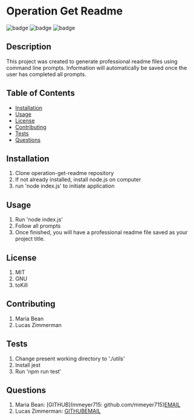 
  # Operation Get Readme

  ![badge](https://img.shields.io/badge/license-MIT-blueviolet)
  ![badge](https://img.shields.io/badge/license-GNU-blueviolet)
  ![badge](https://img.shields.io/badge/license-toKill-blueviolet)
  
  
  ## Description
  This project was created to generate professional readme files using command line prompts. Information will automatically be saved once the user has completed all prompts.

  ## Table of Contents

  * [Installation](#installation)
  * [Usage](#usage)
  * [License](#license)
  * [Contributing](#contributing)
  * [Tests](#tests)
  * [Questions](#questions)
  
  ## Installation
  1. Clone operation-get-readme repository
  2. If not already installed, install node.js on computer
  3. run 'node index.js' to initiate application
  

  ## Usage
  1. Run 'node index.js'
  2. Follow all prompts
  3. Once finished, you will have a professional readme file saved as your project title.
  

  ## License
  1. MIT
  2. GNU
  3. toKill
  

  ## Contributing
  1. Maria Bean
  2. Lucas Zimmerman
  

  ## Tests
  1. Change present working directory to './utils'
  2. Install jest
  3. Run 'npm run test'
  
  
  ## Questions
  1. Maria Bean: [GITHUB](mmeyer715: github.com/mmeyer715)[EMAIL](mailto:mbean1216@icloud.com)
  2. Lucas Zimmerman: [GITHUB](github.com/dolomiteson)[EMAIL](mailto:zimmerman.lucas@hotmail.com)
  
  